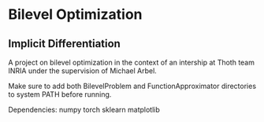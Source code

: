 # Bilevel Optimization
## Implicit Differentiation

A project on bilevel optimization in the context of an intership at Thoth team INRIA under the supervision of Michael Arbel.

Make sure to add both BilevelProblem and FunctionApproximator directories to system PATH before running.


Dependencies:
numpy
torch
sklearn
matplotlib